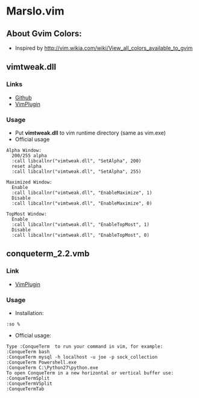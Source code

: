 Marslo.vim
==========

## About Gvim Colors:
- Inspired by http://vim.wikia.com/wiki/View_all_colors_available_to_gvim

## vimtweak.dll
### Links
- [Github](https://github.com/mattn/vimtweak)
- [VimPlugin](http://www.vim.org/scripts/script.php?script_id=687)

### Usage
- Put **vimtweak.dll** to vim runtime directory (same as vim.exe)
- Official usage
<pre><code>Alpha Window:
  200/255 alpha
  :call libcallnr("vimtweak.dll", "SetAlpha", 200)
  reset alpha
  :call libcallnr("vimtweak.dll", "SetAlpha", 255)

Maximized Window:
  Enable
  :call libcallnr("vimtweak.dll", "EnableMaximize", 1)
  Disable
  :call libcallnr("vimtweak.dll", "EnableMaximize", 0)

TopMost Window:
  Enable
  :call libcallnr("vimtweak.dll", "EnableTopMost", 1)
  Disable
  :call libcallnr("vimtweak.dll", "EnableTopMost", 0)
</code></pre>

## conqueterm_2.2.vmb
### Link
- [VimPlugin](http://www.vim.org/scripts/script.php?script_id=2771)

### Usage
- Installation:
<pre><code>:so %</code></pre>
- Official usage:
<pre><code>Type :ConqueTerm <command> to run your command in vim, for example:
:ConqueTerm bash
:ConqueTerm mysql -h localhost -u joe -p sock_collection
:ConqueTerm Powershell.exe
:ConqueTerm C:\Python27\python.exe
To open ConqueTerm in a new horizontal or vertical buffer use:
:ConqueTermSplit <command>
:ConqueTermVSplit <command>
:ConqueTermTab <command>
</code></pre>

